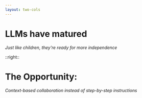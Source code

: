 ```yaml
---
layout: two-cols
---
```


# LLMs have matured
*Just like children, they're ready for more independence*

<div class="mt-8">
<div class="i-uim-kid text-4xl text-blue-500 inline mr-4"></div>
<div class="i-uim-arrow-right text-2xl text-gray-400 inline mr-4"></div>
<div class="i-uim-user text-4xl text-blue-700 inline"></div>
</div>

<div class="mt-8">
<div class="i-uim-robot text-4xl text-green-500 inline mr-4"></div>
<div class="i-uim-arrow-right text-2xl text-gray-400 inline mr-4"></div>
<div class="i-uim-brain text-4xl text-green-700 inline"></div>
</div>

::right::

# The Opportunity:
*Context-based collaboration instead of step-by-step instructions*

<div class="mt-8">
<div class="i-uim-lightbulb text-6xl text-yellow-500 mx-auto"></div>
</div>

<!--
Here's what I don't tell my daughter about this programming-as-parenting parallel - she's not quite ready for full independence with complex logical tasks yet. But LLMs? They've reached that level of maturity.

Just like more mature children can handle tasks more independently when given the right context and boundaries, these models are now ready for more sophisticated context handling rather than detailed step-by-step instructions.

The opportunity is enormous. We can move from micromanaging every step to providing the right context and letting them work intelligently within those boundaries.

But to understand why this shift matters so much, let's look at the approaches we've been using and how they evolved with different levels of LLM maturity...
-->
